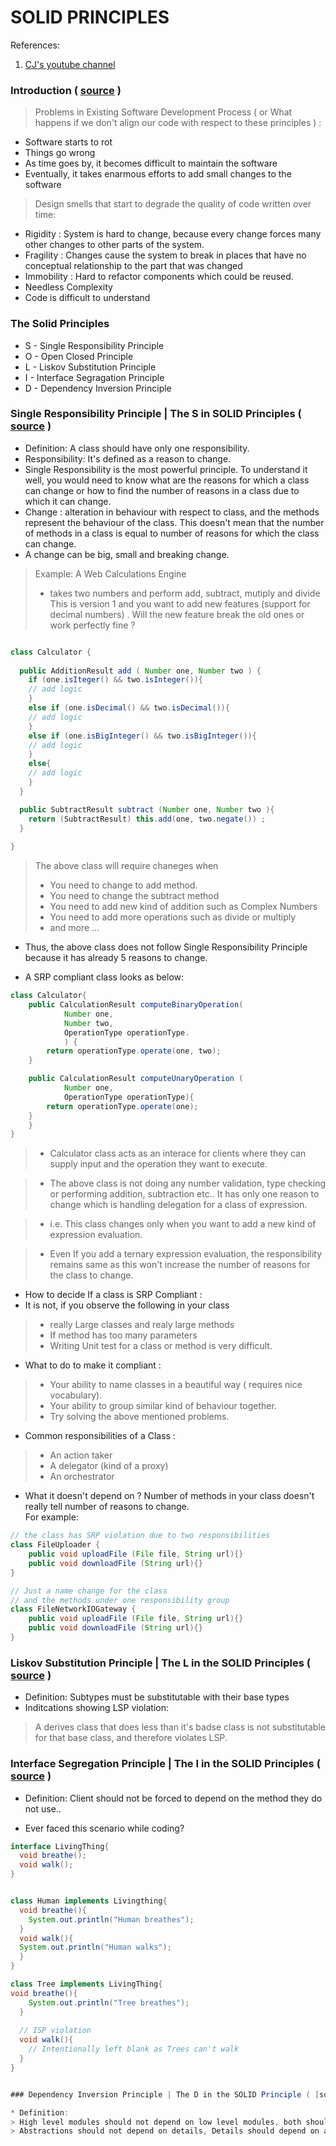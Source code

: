 # SOLID PRINCIPLES
References: 
1. [CJ's youtube channel](https://www.youtube.com/channel/UCUS5-hVsSPXuWPEHRvnXXEg)

### Introduction  ( [source](https://www.youtube.com/watch?v=7wd-p20Fkbs) )
> Problems in Existing Software Development Process ( or What happens if we don't align our code with respect to these principles ) :   
* Software starts to rot
* Things go wrong
* As time goes by, it becomes difficult to maintain the software
* Eventually, it takes enarmous efforts to add small changes to the software

> Design smells that start to degrade the quality of code written over time:    
* Rigidity : System is hard to change, because every change forces many other changes to other parts of the system.
* Fragility : Changes cause the system to break in places that have no conceptual relationship to the part that was changed
* Immobility : Hard to refactor components which could be reused.
* Needless Complexity
* Code is difficult to understand


### The Solid Principles    
* S - Single Responsibility Principle
* O - Open Closed Principle
* L - Liskov Substitution Principle
* I - Interface Segragation Principle
* D - Dependency Inversion Principle


### Single Responsibility Principle |  The S in SOLID Principles ( [source](https://www.youtube.com/watch?v=Y4L28C84CeA&t=27s) )
* Definition: A class should have only one responsibility. 
* Responsibility: It's defined as a reason to change. 
* Single Responsibility is the most powerful principle. To understand it well, you would need to know what are the reasons for which a class can change or how to find the number of reasons in a class due to which it can change. 
* Change : alteration in behaviour with respect to class, and the methods represent the behaviour of the class. This doesn't mean that the number of methods in a class is equal to number of reasons for which the class can change. 
* A change can be big, small and breaking change. 

> Example: A Web Calculations Engine     
>   * takes two numbers and perform add, subtract, mutiply and divide 
> This is version 1 and you want to add new features (support for decimal numbers) . Will the new feature break the old ones or work perfectly fine ?

```Java

class Calculator {
  
  public AdditionResult add ( Number one, Number two ) {
    if (one.isIteger() && two.isInteger()){
    // add logic
    }
    else if (one.isDecimal() && two.isDecimal()){
    // add logic
    }
    else if (one.isBigInteger() && two.isBigInteger()){
    // add logic
    }
    else{
    // add logic
    }
  }

  public SubtractResult subtract (Number one, Number two ){
    return (SubtractResult) this.add(one, two.negate()) ;
  }
 
}
```

>The above class will require chaneges when    
>   * You need to change to add method.   
>   * You need to change the subtract method    
>   * You need to add new kind of addition such as Complex Numbers    
>   * You need to add more operations such as divide or multiply    
>   * and more ...     

* Thus, the above class does not follow Single Responsibility Principle because it has already 5 reasons to change. 

* A SRP compliant class looks as below:

```Java
class Calculator{
    public CalculationResult computeBinaryOperation(
            Number one,
            Number two,
            OperationType operationType.
            ) {
        return operationType.operate(one, two);
    }

    public CalculationResult computeUnaryOperation (
            Number one,
            OperationType operationType){
        return operationType.operate(one);
    }
    }
}
```
>   * Calculator class acts as an interace for clients where they can supply input and the operation they want to execute.   

>   * The above class is not doing any number validation, type checking or performing addition, subtraction etc.. It has only one reason to change which is handling delegation for a class of expression.        

>   * i.e. This class changes only when you want to add a new kind of expression evaluation.

>   * Even If you add a ternary expression evaluation, the responsibility remains same as this won't increase the number of reasons for the class to change.   

* How to decide If a class is SRP Compliant :  
* It is not, if you observe the following in your class
>   * really Large classes and realy large methods
>   * If method has too many parameters
>   * Writing Unit test for a class or method is very difficult. 

* What to do to make it compliant :   

>   * Your ability to name classes in a beautiful way ( requires nice vocabulary). 
>   * Your ability to group similar kind of behaviour together. 
>   * Try solving the above mentioned problems.   

* Common responsibilities of a Class :
>   * An action taker
>   * A delegator (kind of a proxy)
>   * An orchestrator

* What it doesn't depend on ? Number of methods in your class doesn't really tell number of reasons to change.   
For example:

```Java
// the class has SRP violation due to two responsibilities 
class FileUploader {
    public void uploadFile (File file, String url){}
    public void downloadFile (String url){}
}
```

```Java
// Just a name change for the class 
// and the methods under one responsibility group
class FileNetworkIOGateway {
    public void uploadFile (File file, String url){}
    public void downloadFile (String url){}
}
```


### Liskov Substitution Principle | The L in the SOLID Principles ( [source](https://www.youtube.com/watch?v=4pt_l5U3PP0) )
* Definition: Subtypes must be substitutable with their base types    
* Inditcations showing LSP violation:     
> A derives class that does less than it's badse class is not substitutable for that base class, and therefore violates LSP.

### Interface Segregation Principle | The I in the SOLID Principles ( [source](https://www.youtube.com/watch?v=fywebw8sjJc) )
* Definition: Client should not be forced to depend on the method they do not use.. 

* Ever faced this scenario while coding?
```Java
interface LivingThing{
  void breathe();
  void walk();
}


class Human implements Livingthing{
  void breathe(){
    System.out.println("Human breathes");
  }
  void walk(){
  System.out.println("Human walks");
  }
}

class Tree implements LivingThing{
void breathe(){
    System.out.println("Tree breathes");
  }
  
  // ISP violation 
  void walk(){
    // Intentionally left blank as Trees can't walk
  }
}


### Dependency Inversion Principle | The D in the SOLID Principle ( [source](https://www.youtube.com/watch?v=uEB_y01JMh4) )

* Definition:   
> High level modules should not depend on low level modules, both should depend on abstractions
> Abstractions should not depend on details, Details should depend on abstraction. 

